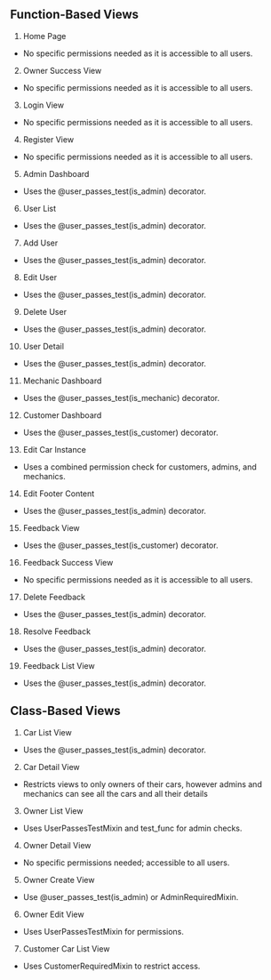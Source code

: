 ## Function-Based Views
1. Home Page
- No specific permissions needed as it is accessible to all users.

2. Owner Success View
- No specific permissions needed as it is accessible to all users.

3. Login View
- No specific permissions needed as it is accessible to all users.

4. Register View
- No specific permissions needed as it is accessible to all users.

5. Admin Dashboard
- Uses the @user_passes_test(is_admin) decorator.

6. User List
- Uses the @user_passes_test(is_admin) decorator.

7. Add User
- Uses the @user_passes_test(is_admin) decorator.

8. Edit User
- Uses the @user_passes_test(is_admin) decorator.

9. Delete User
- Uses the @user_passes_test(is_admin) decorator.

10. User Detail
- Uses the @user_passes_test(is_admin) decorator.

11. Mechanic Dashboard
- Uses the @user_passes_test(is_mechanic) decorator.

12. Customer Dashboard
- Uses the @user_passes_test(is_customer) decorator.

13. Edit Car Instance
- Uses a combined permission check for customers, admins, and mechanics.

14. Edit Footer Content
- Uses the @user_passes_test(is_admin) decorator.

15. Feedback View
- Uses the @user_passes_test(is_customer) decorator.

16. Feedback Success View
- No specific permissions needed as it is accessible to all users.

17. Delete Feedback
- Uses the @user_passes_test(is_admin) decorator.

18. Resolve Feedback
- Uses the @user_passes_test(is_admin) decorator.

19. Feedback List View
- Uses the @user_passes_test(is_admin) decorator.

## Class-Based Views
1. Car List View
- Uses the @user_passes_test(is_admin) decorator.

2. Car Detail View
- Restricts views to only owners of their cars, however admins and mechanics
can see all the cars and all their details

3. Owner List View
- Uses UserPassesTestMixin and test_func for admin checks.

4. Owner Detail View
- No specific permissions needed; accessible to all users.

5. Owner Create View
- Use @user_passes_test(is_admin) or AdminRequiredMixin.

6. Owner Edit View
- Uses UserPassesTestMixin for permissions.

7. Customer Car List View
- Uses CustomerRequiredMixin to restrict access.